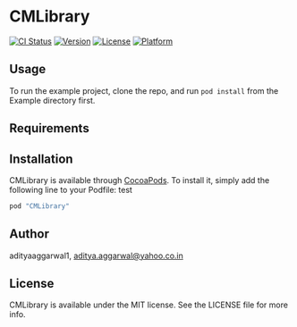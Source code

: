 # CMLibrary

[![CI Status](http://img.shields.io/travis/adityaaggarwal1/CMLibrary.svg?style=flat)](https://travis-ci.org/adityaaggarwal1/CMLibrary)
[![Version](https://img.shields.io/cocoapods/v/CMLibrary.svg?style=flat)](http://cocoapods.org/pods/CMLibrary)
[![License](https://img.shields.io/cocoapods/l/CMLibrary.svg?style=flat)](http://cocoapods.org/pods/CMLibrary)
[![Platform](https://img.shields.io/cocoapods/p/CMLibrary.svg?style=flat)](http://cocoapods.org/pods/CMLibrary)

## Usage

To run the example project, clone the repo, and run `pod install` from the Example directory first.

## Requirements

## Installation

CMLibrary is available through [CocoaPods](http://cocoapods.org). To install
it, simply add the following line to your Podfile: test

```ruby
pod "CMLibrary"
```

## Author

adityaaggarwal1, aditya.aggarwal@yahoo.co.in

## License

CMLibrary is available under the MIT license. See the LICENSE file for more info.
